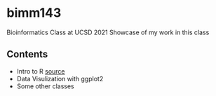 # bimm143
Bioinformatics Class at UCSD 2021
Showcase of my work in this class

## Contents
- Intro to R [source]()
- Data Visulization with ggplot2
- Some other classes
